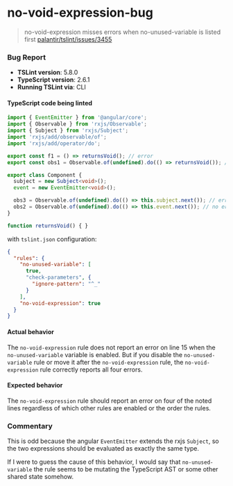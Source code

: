 # no-void-expression-bug

> no-void-expression misses errors when no-unused-variable is listed first
[palantir/tslint/issues/3455](https://github.com/palantir/tslint/issues/3455)

### Bug Report

- __TSLint version__: 5.8.0
- __TypeScript version__: 2.6.1
- __Running TSLint via__: CLI

#### TypeScript code being linted

```ts
import { EventEmitter } from '@angular/core';
import { Observable } from 'rxjs/Observable';
import { Subject } from 'rxjs/Subject';
import 'rxjs/add/observable/of';
import 'rxjs/add/operator/do';

export const f1 = () => returnsVoid(); // error
export const obs1 = Observable.of(undefined).do(() => returnsVoid()); // error

export class Component {
  subject = new Subject<void>();
  event = new EventEmitter<void>();

  obs3 = Observable.of(undefined).do(() => this.subject.next()); // error
  obs2 = Observable.of(undefined).do(() => this.event.next()); // no error, but should be
}

function returnsVoid() { }
```

with `tslint.json` configuration:

```json
{
  "rules": {
    "no-unused-variable": [
      true,
      "check-parameters", {
        "ignore-pattern": "^_"
      }
    ],
    "no-void-expression": true
  }
}
```

#### Actual behavior
The `no-void-expression` rule does not report an error on line 15 when the `no-unused-variable`
variable is enabled. But if you disable the `no-unused-variable` rule or move it after the
`no-void-expression` rule, the `no-void-expression` rule correctly reports all four errors.

#### Expected behavior
The `no-void-expression` rule should report an error on four of the noted lines regardless of which
other rules are enabled or the order the rules.

### Commentary
This is odd because the angular `EventEmitter` extends the rxjs `Subject`, so the two expressions
should be evaluated as exactly the same type.

If I were to guess the cause of this behavior, I would say that `no-unused-variable` the rule seems
to be mutating the TypeScript AST or some other shared state somehow.